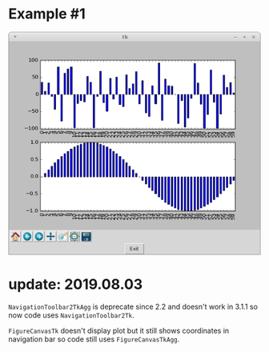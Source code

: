 # Example #1

![#1](images/screenshot-1.png?raw=true)   


# update: 2019.08.03
 
`NavigationToolbar2TkAgg` is deprecate since 2.2 and doesn't work in 3.1.1
so now code uses `NavigationToolbar2Tk`.
 
`FigureCanvasTk` doesn't display plot but it still shows coordinates in navigation bar
so code still uses `FigureCanvasTkAgg`.


